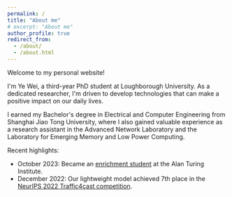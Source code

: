 ```yaml
---
permalink: /
title: "About me"
# excerpt: "About me"
author_profile: true
redirect_from: 
  - /about/
  - /about.html
---
```


Welcome to my personal website!

I'm Ye Wei, a third-year PhD student at Loughborough University. As a dedicated researcher, I'm driven to develop technologies that can make a positive impact on our daily lives.

I earned my Bachelor's degree in Electrical and Computer Engineering from Shanghai Jiao Tong University, where I also gained valuable experience as a research assistant in the Advanced Network Laboratory and the Laboratory for Emerging Memory and Low Power Computing.

Recent highlights:

- October 2023: Became an [enrichment student](https://www.turing.ac.uk/people/enrichment-students/ye-wei) at the Alan Turing Institute.
- December 2022: Our lightweight model achieved 7th place in the [NeurIPS 2022 Traffic4cast competition](https://neurips.cc/virtual/2022/competition/50080).
